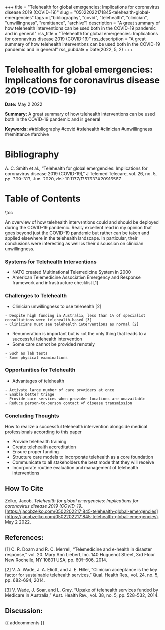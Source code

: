 +++
title = "Telehealth for global emergencies: Implications for coronavirus disease 2019 (COVID-19)"
slug = "05022022171845-telehealth-global-emergencies"
tags = ["bibliography", "covid", "telehealth", "clinician", "unwillingness", "remittance", "archive"]
description = "A great summary of how telehealth interventions can be used both in the COVID-19 pandemic and in general"
rss_title = "Telehealth for global emergencies: Implications for coronavirus disease 2019 (COVID-19)"
rss_description = "A great summary of how telehealth interventions can be used both in the COVID-19 pandemic and in general"
rss_pubdate = Date(2022, 5, 2)
+++



Telehealth for global emergencies: Implications for coronavirus disease 2019 (COVID-19)
=========

**Date:** May 2 2022

**Summary:** A great summary of how telehealth interventions can be used both in the COVID-19 pandemic and in general

**Keywords:** ##bibliography #covid #telehealth #clinician #unwillingness #remittance #archive

Bibliography
==========

A. C. Smith et al., “Telehealth for global emergencies: Implications for coronavirus disease 2019 (COVID-19),” J Telemed Telecare, vol. 26, no. 5, pp. 309–313, Jun. 2020, doi: 10.1177/1357633X20916567.

Table of Contents
=========

\toc

An overview of how telehealth interventions could and should be deployed during the COVID-19 pandemic. Really excellent read in my opinion that goes beyond just the COVID-19 pandemic but rather can be taken and applied elsewhere in the telehealth landscape. In particular, their conclusions were interesting as well as their discussion on clinician unwillingness.

### Systems for Telehealth Interventions

  * NATO created Multinational Telemedicine System in 2000
  * American Telemedicine Association Emergency and Response framework and infrastructure checklist [1]

### Challenges to Telehealth

  * Clinician unwillingness to use telehealth [2]

```
- Despite high funding in Australia, less than 1% of specialist consultations were telehealth-based [3]
- Clinicians must see telehealth interventions as normal [2]
```

  * Renumeration is important but is not the only thing that leads to a successful telehealth intervention
  * Some care cannot be provided remotely

```
- Such as lab tests
- Some physical examinations
```

### Opportunities for Telehealth

  * Advantages of telehealth

```
- Activate large number of care providers at once
- Enable better triage
- Provide care services when provider locations are unavailable
- Reduce person-to-person contact of disease transmission
```

### Concluding Thoughts

How to realize a successful telehealth intervention alongside medical professionals according to this paper:

  * Provide telehealth training
  * Create telehealth accreditation
  * Ensure proper funding
  * Structure care models to incorporate telehealth as a core foundation
  * Communicate to all stakeholders the best mode that they will receive
  * Incorporate routine evaluation and management of telehealth interventions
## How To Cite

 Zelko, Jacob. _Telehealth for global emergencies: Implications for coronavirus disease 2019 (COVID-19)_. [https://jacobzelko.com/05022022171845-telehealth-global-emergencies](https://jacobzelko.com/05022022171845-telehealth-global-emergencies). May 2 2022.
## References:

[1] C. R. Doarn and R. C. Merrell, “Telemedicine and e-health in disaster response,” vol. 20. Mary Ann Liebert, Inc. 140 Huguenot Street, 3rd Floor New Rochelle, NY 10801 USA, pp. 605–606, 2014.

[2] V. A. Wade, J. A. Eliott, and J. E. Hiller, “Clinician acceptance is the key factor for sustainable telehealth services,” Qual. Health Res., vol. 24, no. 5, pp. 682–694, 2014.

[3] V. Wade, J. Soar, and L. Gray, “Uptake of telehealth services funded by Medicare in Australia,” Aust. Health Rev., vol. 38, no. 5, pp. 528–532, 2014.
## Discussion: 

{{ addcomments }}
